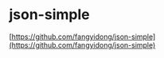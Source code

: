 # json-simple

[https://github.com/fangyidong/json-simple](https://github.com/fangyidong/json-simple)